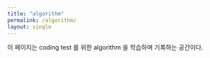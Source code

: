 ```yaml
---
title: "algorithm"
permalink: /algorithm/
layout: single
---
```


이 페이지는 coding test 를 위한 algorithm 을 학습하며 기록하는 공간이다.
